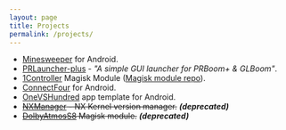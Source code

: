 ```yaml
---
layout: page
title: Projects
permalink: /projects/
---
```


- [Minesweeper](https://github.com/Electric1447/Minesweeper) for Android.
- [PRLauncher-plus](https://github.com/Electric1447/PRLauncher-plus) - *"A simple GUI launcher for PRBoom+ & GLBoom"*.
- [1Controller](https://github.com/Electric1447/1Controller) Magisk Module ([Magisk module repo](https://github.com/Magisk-Modules-Repo/OneController)).
- [ConnectFour](https://github.com/Electric1447/ConnectFour) for Android.
- [OneVSHundred](https://github.com/Electric1447/OneVSHundred) app template for Android.
- ~~[NXManager](https://github.com/Electric1447/NXManager) - NX Kernel version manager.~~ ***(deprecated)***
- ~~[DolbyAtmosS8](https://github.com/Electric1447/DolbyAtmosS8) Magisk module.~~ ***(deprecated)***
